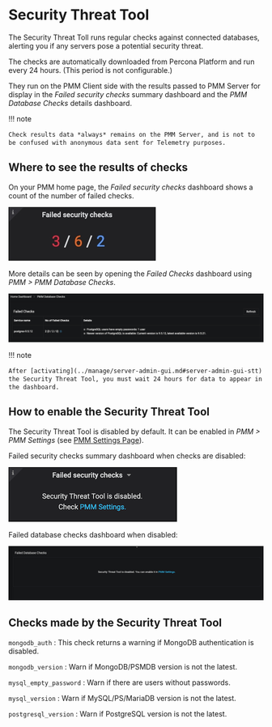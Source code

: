 # Security Threat Tool

The Security Threat Toll runs regular checks against connected databases, alerting you if any servers pose a potential security threat.

The checks are automatically downloaded from Percona Platform and run every 24 hours. (This period is not configurable.)

They run on the PMM Client side with the results passed to PMM Server for display in the *Failed security checks* summary dashboard
and the *PMM Database Checks* details dashboard.

!!! note

    Check results data *always* remains on the PMM Server, and is not to be confused with anonymous data sent for Telemetry purposes.

## Where to see the results of checks

On your PMM home page, the *Failed security checks* dashboard shows a count of the number of failed checks.

![image](../_images/PMM_Home_Dashboard_Failed_Security_Checks.jpg)

More details can be seen by opening the *Failed Checks* dashboard using *PMM > PMM Database Checks*.

![image](../_images/pmm.database-checks.failed-checks.png)

!!! note

    After [activating](../manage/server-admin-gui.md#server-admin-gui-stt) the Security Threat Tool, you must wait 24 hours for data to appear in the dashboard.

## How to enable the Security Threat Tool

The Security Threat Tool is disabled by default. It can be enabled in *PMM > PMM Settings*
(see [PMM Settings Page](../manage/server-admin-gui.md#server-admin-gui-pmm-settings-page)).

Failed security checks summary dashboard when checks are disabled:

![image](../_images/pmm.failed-checks.failed-security-checks-off.png)

Failed database checks dashboard when disabled:

![image](../_images/pmm.failed-checks.failed-database-checks.png)

## Checks made by the Security Threat Tool

`mongodb_auth`
: This check returns a warning if MongoDB authentication is disabled.

`mongodb_version`
: Warn if MongoDB/PSMDB version is not the latest.

`mysql_empty_password`
: Warn if there are users without passwords.

`mysql_version`
: Warn if MySQL/PS/MariaDB version is not the latest.

`postgresql_version`
: Warn if PostgreSQL version is not the latest.
